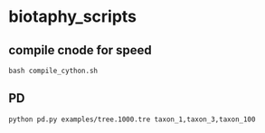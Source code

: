 # biotaphy_scripts

## compile cnode for speed

`bash compile_cython.sh`

## PD

`python pd.py examples/tree.1000.tre taxon_1,taxon_3,taxon_100`